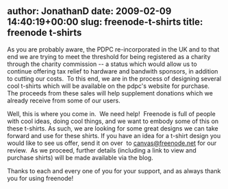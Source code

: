 author: JonathanD
date: 2009-02-09 14:40:19+00:00
slug: freenode-t-shirts
title: freenode t-shirts
---

As you are probably aware, the PDPC re-incorporated in the UK and to that end we are trying to meet the threshold for being registered as a charity through the charity commission -- a status which would allow us to continue offering tax relief to hardware and bandwith sponsors, in addition to cutting our costs.  To this end, we are in the process of designing several cool t-shirts which will be available on the pdpc's website for purchase.  The proceeds from these sales will help supplement donations which we already receive from some of our users.

Well, this is where you come in.  We need help!  Freenode is full of people with cool ideas, doing cool things, and we want to embody some of this on these t-shirts. As such, we are looking for some great designs we can take forward and use for these shirts. If you have an idea for a t-shirt design you would like to see us offer, send it on over  to [canvas@freenode.net](mailto:canvas@freenode.net) for our review.  As we proceed, further details (including a link to view and purchase shirts) will be made available via the blog.

Thanks to each and every one of you for your support, and as always thank you for using freenode!
